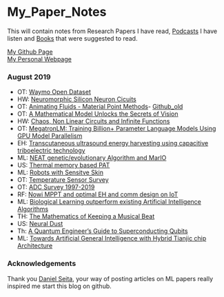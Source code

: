 # My_Paper_Notes
This will contain notes from Research Papers I have read, [Podcasts][4] I have listen and [Books][3] that were suggested to read.

[My Github Page][1] </br>
[My Personal Webpage][2]


### August 2019
- OT: [Waymo Open Dataset](https://waymo.com/open)
- HW: [Neuromorphic Silicon Neuron Cicuits](Hardware/Neuromorhic_Survey.md)
- OT: [Animating Fluids - Material Point Methods](https://www.youtube.com/watch?v=CSQPD3oyvD8)- [Github_old](https://github.com/sriharshakondapalli/taichi_mpm)
- OT: [A Mathematical Model Unlocks the Secrets of Vision](https://www.quantamagazine.org/a-mathematical-model-unlocks-the-secrets-of-vision-20190821/)
- HW: [Chaos, Non Linear Circuits and Infinite Functions](Hardware/Non_Linear_Compute_Ditto.md)
- OT: [MegatronLM: Training Billion+ Parameter Language Models Using GPU Model Parallelism](https://nv-adlr.github.io/MegatronLM)
- EH: [Transcutaneous ultrasound energy harvesting using capacitive triboelectric technology](Ultrasound/EH_Capacitive_Triboelectric.md)
- ML: [NEAT genetic/evolutionary Algorithm and MarIO](ML/NEAT_MarIO.md)
- US: [Thermal memory based PAT](Ultrasound/Thermal_memory_PAT.md)
- ML: [Robots with Sensitve Skin](ML/sensitive_skin.md)
- OT: [Temperature Sensor Survey](https://ei.ewi.tudelft.nl/docs/TSensor_survey.xls)
- OT: [ADC Survey 1997-2019](https://web.stanford.edu/~murmann/adcsurvey.html)
- RF: [Nowi MPPT and optimal EH and comm design on IoT](RF/Nowi_MPPT.md)
- ML: [Biological Learning outperform existing Artificial Intelligence Algorithms](ML/Biological_Learning.md)
- TH: [The Mathematics of Keeping a Musical Beat](Theory/Math_keeping_Musical_beat.md)
- US: [Neural Dust](Ultrasound/Neural_Dust.md)
- Th: [A Quantum Engineer’s Guide to Superconducting Qubits](Theory/Quantum_Computing_Review.md)
- ML: [Towards Artificial General Intelligence with Hybrid Tianjic chip Architecture](ML/AGI_Tianjic_Chip.md)

[1]:https://sriharshakondapalli.github.io/
[2]:https://sites.google.com/view/sriharshakondapalli
[3]:Books_To_Do.md
[4]:Podcasts.md

### Acknowledgements 

Thank you [Daniel Seita](https://github.com/DanielTakeshi), your way of posting articles on ML papers really inspired me start this blog on github.
